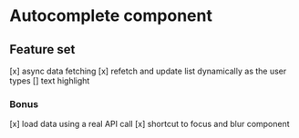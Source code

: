 # Autocomplete component

## Feature set

[x] async data fetching
[x] refetch and update list dynamically as the user types
[] text highlight

### Bonus

[x] load data using a real API call
[x] shortcut to focus and blur component
